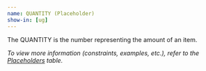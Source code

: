 ```yaml
---
name: QUANTITY (Placeholder)
show-in: [ug]
---
```

<!-- Make sure this is kept the same as the table cell entry. -->
The QUANTITY is the number representing the amount of an item.

_To view more information (constraints, examples, etc.), refer to the [Placeholders](#placeholders) table._
